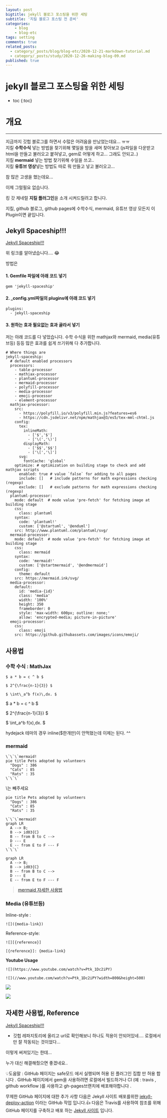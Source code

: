 ```yaml
---
layout: post
bigtitle: jekyll 블로그 포스팅을 위한 세팅
subtitle: '지킬 블로그 포스팅 전 준비'
categories:
    - blog
    - blog-etc
tags: setting
comments: true
related_posts:
  - category/_posts/blog/blog-etc/2020-12-21-markdown-tutorial.md
  - category/_posts/study/2020-12-26-making-blog-09.md
published: true
---
```


# jekyll 블로그 포스팅을 위한 세팅

* toc
{:toc}

# 개요
---
지금까지 깃헙 블로그를 하면서 수많은 어려움을 만났었는데요... ㅠㅠ  
지킬 **수학수식** 넣는 방법을 찾기위해 몇일을 밤을 새며 찾아보고 (js파일을 다운받고 html을 만들고 불러오고 붙혀넣고, gem로 어떻게 하고... 그래도 안되고..)  
지킬 **mermaid** 넣는 방법 찾기위해 수일을 쓰고..  
지킬 **유튜브 영상**넣는 방법도 따로 뭐 만들고 넣고 불러오고...

참 많은 고생을 했는데요...

이제 그럴필요 없습니다.

킹 갓 제네럴 **지킬 플러그인**을 소개 시켜드릴려고 합니다.

지킬, github 블로그, github pages에 수학수식, mermaid, 유튜브 영상 모든지 이 Plugin이면 끝입니다.

## Jekyll Spaceship!!!

[Jekyll Spaceship!!!](https://github.com/jeffreytse/jekyll-spaceship)

위 링크를 알아냈습니다.... 😂

방법은

#### 1. Gemfile 파일에 아래 코드 넣기
~~~
gem 'jekyll-spaceship'
~~~

#### 2. _config.yml파일의 plugins에 아래 코드 넣기
~~~
plugins:
  - jekyll-spaceship
~~~

#### 3. 원하는 효과 필요없는 효과 골라서 넣기

저는 아래 코드를 다 넣었습니다.
수학 수식을 위한 mathjax와 mermaid, media(유튜브등) 등등 많은 효과를 쉽게 쓰기위해 다 추가합니다.
~~~
# Where things are
jekyll-spaceship:
  # default enabled processors
  processors:
    - table-processor
    - mathjax-processor
    - plantuml-processor
    - mermaid-processor
    - polyfill-processor
    - media-processor
    - emoji-processor
    - element-processor
  mathjax-processor:
    src:
      - https://polyfill.io/v3/polyfill.min.js?features=es6
      - https://cdn.jsdelivr.net/npm/mathjax@3/es5/tex-mml-chtml.js
    config:
      tex:
        inlineMath:
          - ['$','$']
          - ['\(','\)']
        displayMath:
          - ['$$','$$']
          - ['\[','\]']
      svg:
        fontCache: 'global'
    optimize: # optimization on building stage to check and add mathjax scripts
      enabled: true # value `false` for adding to all pages
      include: []   # include patterns for math expressions checking (regexp)
      exclude: []   # exclude patterns for math expressions checking (regexp)
  plantuml-processor:
    mode: default  # mode value 'pre-fetch' for fetching image at building stage
    css:
      class: plantuml
    syntax:
      code: 'plantuml!'
      custom: ['@startuml', '@enduml']
    src: http://www.plantuml.com/plantuml/svg/
  mermaid-processor:
    mode: default  # mode value 'pre-fetch' for fetching image at building stage
    css:
      class: mermaid
    syntax:
      code: 'mermaid!'
      custom: ['@startmermaid', '@endmermaid']
    config:
      theme: default
    src: https://mermaid.ink/svg/
  media-processor:
    default:
      id: 'media-{id}'
      class: 'media'
      width: '100%'
      height: 350
      frameborder: 0
      style: 'max-width: 600px; outline: none;'
      allow: 'encrypted-media; picture-in-picture'
  emoji-processor:
    css:
      class: emoji
    src: https://github.githubassets.com/images/icons/emoji/
~~~

## 사용법

### 수학 수식 : MathJax

~~~
$ a * b = c ^ b $

$ 2^{\frac{n-1}{3}} $

$ \int\_a^b f(x)\,dx. $
~~~

$ a * b = c ^ b $

$ 2^{\frac{n-1}{3}} $

$ \int\_a^b f(x)\,dx. $

hydejack 테마의 경우 inline(\$한개만)이 안먹혔는데 이제는 된다. ^^

### mermaid


~~~
\`\`\`mermaid!
pie title Pets adopted by volunteers
  "Dogs" : 386
  "Cats" : 85
  "Rats" : 35
\`\`\`
~~~
\\는 빼주세요

```mermaid
pie title Pets adopted by volunteers
  "Dogs" : 386
  "Cats" : 85
  "Rats" : 35
```

~~~
\`\`\`mermaid!
graph LR
  A --> B;
  B --> id03{C}
  B -- from B to C -->
  D --- E
  E -- from E to F --- F
\`\`\`
~~~

```mermaid
graph LR
  A --> B;
  B --> id03{C}
  B -- from B to C -->
  D --- E
  E -- from E to F --- F
```

> [mermaid 자세한 사용법](https://mermaid-js.github.io/mermaid/#/)

### Media (유튜브등)

Inline-style :
~~~
![]({media-link})
~~~

Reference-style:
~~~
![][{reference}]

[{reference}]: {media-link}
~~~


**Youtube Usage**

~~~
![](https://www.youtube.com/watch?v=Ptk_1Dc2iPY)

![](//www.youtube.com/watch?v=Ptk_1Dc2iPY?width=800&height=500)
~~~

![](https://www.youtube.com/watch?v=Ptk_1Dc2iPY)

![](//www.youtube.com/watch?v=Ptk_1Dc2iPY?width=800&height=500)


## 자세한 사용법, Reference

[Jekyll Spaceship!!!](https://github.com/jeffreytse/jekyll-spaceship)


+ 깃헙 레파지토리에 올리고 url로 확인해보니 하나도 적용이 안되어있네.... 로컬에서만 잘 작동되는 것이었다...

이렇게 써져있기는 한데...

누가 대신 해결해줬으면 좋겠네요..

💡도움말 : GitHub 페이지는 safe모드 에서 실행되며 허용 된 플러그인 집합 만 허용 합니다 . GitHub 페이지에서 gem을 사용하려면 로컬에서 빌드하거나 CI (예 : travis , github workflow )를 사용하고 gh-pages브랜치에 배포해야합니다 .

무제한 GitHub 페이지에 대한 추가 사항
다음은 Jekyll 사이트 배포를위한 [jekyll-deploy-action](https://github.com/jeffreytse/jekyll-deploy-action) 이라는 GitHub 작업 입니다.👍
다음은 Travis를 사용하여 참조를 위해 GitHub 페이지를 구축하고 배포 하는 [Jekyll 사이트](https://github.com/jeffreytse/jekyll-jeffreytse-blog) 입니다.
